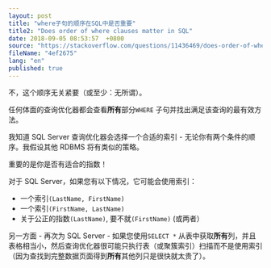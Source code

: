```yaml
---
layout: post
title: "where子句的顺序在SQL中是否重要"
title2: "Does order of where clauses matter in SQL"
date: 2018-09-05 08:53:57  +0800
source: "https://stackoverflow.com/questions/11436469/does-order-of-where-clauses-matter-in-sql"
fileName: "4ef2675"
lang: "en"
published: true
---
```



不，这个顺序无关紧要（或至少：无所谓）。

任何体面的查询优化器都会查看**所有**部分`WHERE` 子句并找出满足该查询的最有效方法。

我知道 SQL Server 查询优化器会选择一个合适的索引 - 无论你有两个条件的顺序。我假设其他 RDBMS 将有类似的策略。

重要的是你是否有适合的指数！

对于 SQL Server，如果您有以下情况，它可能会使用索引：

- 一个索引`(LastName, FirstName)`
- 一个索引`(FirstName, LastName)`
- 关于公正的指数`(LastName)`, 要不就`(FirstName)` (或两者）

另一方面 - 再次为 SQL Server - 如果您使用`SELECT *` 从表中获取**所有**列，并且表格相当小，然后查询优化器很可能只执行表（或聚簇索引）扫描而不是使用索引（因为查找到完整数据页面得到**所有**其他列只是很快就太贵了）。

